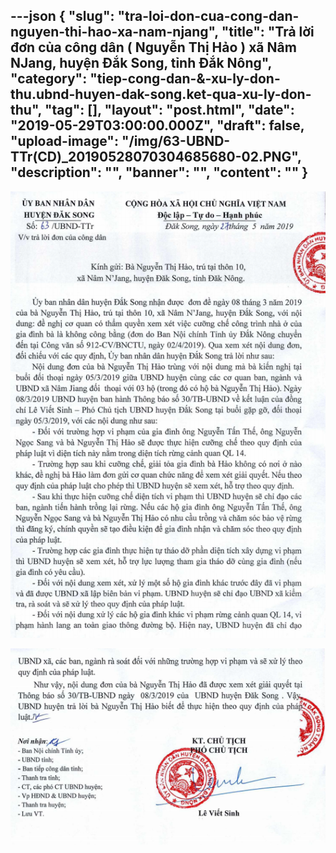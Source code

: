 ---json
{
    "slug": "tra-loi-don-cua-cong-dan-nguyen-thi-hao-xa-nam-njang",
    "title": "Trả lời đơn của công dân ( Nguyễn Thị Hảo ) xã Nâm NJang, huyện Đắk Song, tỉnh Đắk Nông",
    "category": "tiep-cong-dan-&-xu-ly-don-thu.ubnd-huyen-dak-song.ket-qua-xu-ly-don-thu",
    "tag": [],
    "layout": "post.html",
    "date": "2019-05-29T03:00:00.000Z",
    "draft": false,
    "upload-image": "/img/63-UBND-TTr(CD)_20190528070304685680-02.PNG",
    "description": "",
    "banner": "",
    "__content__": ""
}
---
<p><img alt="" src="/img/63-UBND-TTr(CD)_20190528070304685680-01.PNG" /></p>

<p><img alt="" src="/img/63-UBND-TTr(CD)_20190528070304685680-02.PNG" /></p>
